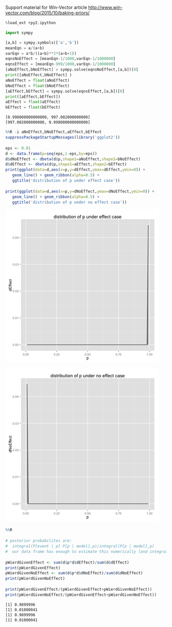 Support material for Win-Vector article http://www.win-vector.com/blog/2015/10/baking-priors/


```python
%load_ext rpy2.ipython
```


```python
import sympy
```


```python
[a,b] = sympy.symbols(['a','b'])
meanEqn = a/(a+b)
varEqn = a*b/((a+b)**2*(a+b+1))
eqnsNoEffect = [meanEqn-1/1000,varEqn-1/1000000]
eqnsEffect = [meanEqn-999/1000,varEqn-1/1000000]
[aNoEffect,bNoEffect] = sympy.solve(eqnsNoEffect,[a,b])[0]
print([aNoEffect,bNoEffect] )
aNoEffect = float(aNoEffect)
bNoEffect = float(bNoEffect)
[aEffect,bEffect] = sympy.solve(eqnsEffect,[a,b])[0]
print([aEffect,bEffect])
aEffect = float(aEffect)
bEffect = float(bEffect)
```

    [0.998000000000000, 997.002000000000]
    [997.002000000000, 0.998000000000000]



```r
%%R -i aNoEffect,bNoEffect,aEffect,bEffect
suppressPackageStartupMessages(library('ggplot2'))

eps <- 0.01
d <- data.frame(p=seq(eps,1-eps,by=eps))
d$dNoEffect <- dbeta(d$p,shape1=aNoEffect,shape2=bNoEffect)
d$dEffect <- dbeta(d$p,shape1=aEffect,shape2=bEffect)
print(ggplot(data=d,aes(x=p,y=dEffect,ymax=dEffect,ymin=0)) + 
   geom_line() + geom_ribbon(alpha=0.5) + 
   ggtitle('distribution of p under effect case'))

print(ggplot(data=d,aes(x=p,y=dNoEffect,ymax=dNoEffect,ymin=0)) + 
   geom_line() + geom_ribbon(alpha=0.5) + 
   ggtitle('distribution of p under no effect case'))
```


    
![png](BayesInference_files/BayesInference_4_0.png)
    



    
![png](BayesInference_files/BayesInference_4_1.png)
    



```r
%%R

# posterior probabilites are:
#  integral(P[event | p] P[p | model],p)/integral(P[p | model],p)
#  our data frame has enough to estimate this numerically (and integral(P[p | model],p)==1)

pWierdGivenEffect <- sum(d$p*d$dEffect)/sum(d$dEffect)
print(pWierdGivenEffect)
pWierdGivenNoEffect <- sum(d$p*d$dNoEffect)/sum(d$dNoEffect)
print(pWierdGivenNoEffect)

print(pWierdGivenEffect/(pWierdGivenEffect+pWierdGivenNoEffect))
print(pWierdGivenNoEffect/(pWierdGivenEffect+pWierdGivenNoEffect))
```


    [1] 0.9899996
    [1] 0.01000041
    [1] 0.9899996
    [1] 0.01000041


